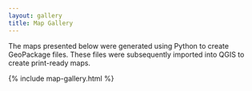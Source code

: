 ```yaml
---
layout: gallery
title: Map Gallery
---
```

<p>The maps presented below were generated using Python to create GeoPackage files. These files were subsequently imported into QGIS to create print-ready maps.</p>
{% include map-gallery.html %}